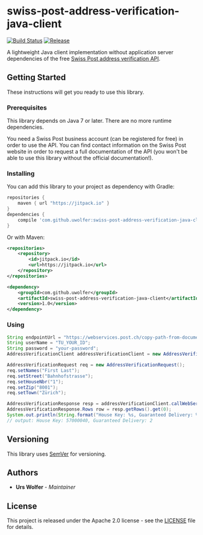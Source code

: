 # swiss-post-address-verification-java-client

[![Build Status](https://travis-ci.org/uwolfer/swiss-post-address-verification-java-client.svg)](https://travis-ci.org/uwolfer/swiss-post-address-verification-java-client)
[![Release](https://jitpack.io/v/uwolfer/swiss-post-address-verification-java-client.svg)](https://jitpack.io/#uwolfer/swiss-post-address-verification-java-client)

A lightweight Java client implementation without application server dependencies of the free
[Swiss Post address verification API](https://www.post.ch/en/business/a-z-of-subjects/maintaining-addresses-and-using-geodata/address-verification).


## Getting Started

These instructions will get you ready to use this library.


### Prerequisites

This library depends on Java 7 or later. There are no more runtime dependencies.

You need a Swiss Post business account (can be registered for free) in order to
use the API. You can find contact information on the Swiss Post website in order
to request a full documentation of the API (you won't be able to use this
library without the official documentation!).


### Installing

You can add this library to your project as dependency with Gradle:

```gradle
repositories {
    maven { url "https://jitpack.io" }
}
dependencies {
    compile 'com.github.uwolfer:swiss-post-address-verification-java-client:1.0'
}
```

Or with Maven:

```xml
<repositories>
    <repository>
        <id>jitpack.io</id>
        <url>https://jitpack.io</url>
    </repository>
</repositories>

<dependency>
    <groupId>com.github.uwolfer</groupId>
    <artifactId>swiss-post-address-verification-java-client</artifactId>
    <version>1.0</version>
</dependency>
```


### Using

```java
String endpointUrl = "https://webservices.post.ch/copy-path-from-documentation";
String userName = "TU_YOUR_ID";
String password = "your-password";
AddressVerificationClient addressVerificationClient = new AddressVerificationClient(endpointUrl, userName, password);

AddressVerificationRequest req = new AddressVerificationRequest();
req.setNames("First Last");
req.setStreet("Bahnhofstrasse");
req.setHouseNbr("1");
req.setZip("8001");
req.setTown("Zürich");

AddressVerificationResponse resp = addressVerificationClient.callWebService(req);
AddressVerificationResponse.Rows row = resp.getRows().get(0);
System.out.println(String.format("House Key: %s, Guaranteed Delivery: %s", row.getHouseKey(), row.getGuaranteedDelivery()));
// output: House Key: 57000040, Guaranteed Delivery: 2
```


## Versioning

This library uses [SemVer](http://semver.org/) for versioning.


## Authors

* **Urs Wolfer** - *Maintainer*


## License

This project is released under the Apache 2.0 license -
see the [LICENSE](LICENSE) file for details.
